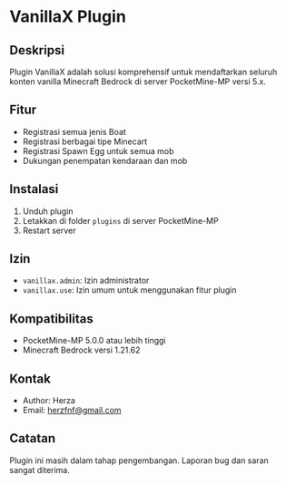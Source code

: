 # VanillaX Plugin

## Deskripsi
Plugin VanillaX adalah solusi komprehensif untuk mendaftarkan seluruh konten vanilla Minecraft Bedrock di server PocketMine-MP versi 5.x.

## Fitur
- Registrasi semua jenis Boat
- Registrasi berbagai tipe Minecart
- Registrasi Spawn Egg untuk semua mob
- Dukungan penempatan kendaraan dan mob

## Instalasi
1. Unduh plugin
2. Letakkan di folder `plugins` di server PocketMine-MP
3. Restart server

## Izin
- `vanillax.admin`: Izin administrator
- `vanillax.use`: Izin umum untuk menggunakan fitur plugin

## Kompatibilitas
- PocketMine-MP 5.0.0 atau lebih tinggi
- Minecraft Bedrock versi 1.21.62

## Kontak
- Author: Herza
- Email: herzfnf@gmail.com

## Catatan
Plugin ini masih dalam tahap pengembangan. Laporan bug dan saran sangat diterima.
